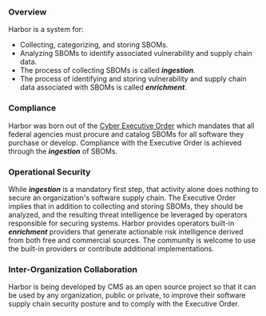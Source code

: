 ### Overview

Harbor is a system for:

- Collecting, categorizing, and storing SBOMs.
- Analyzing SBOMs to identify associated vulnerability and supply chain data.
- The process of collecting SBOMs is called **_ingestion_**.
- The process of identifying and storing vulnerability and supply chain data associated with SBOMs
  is called **_enrichment_**.

### Compliance

Harbor was born out of the [Cyber Executive Order](https://www.whitehouse.gov/briefing-room/presidential-actions/2021/05/12/executive-order-on-improving-the-nations-cybersecurity/)
which mandates that all federal agencies must procure and catalog SBOMs for all software they 
purchase or develop. Compliance with the Executive Order is achieved through the **_ingestion_** 
of SBOMs.

### Operational Security

While **_ingestion_** is a mandatory first step, that activity alone does nothing to secure an
organization's software supply chain. The Executive Order implies that in addition to collecting 
and storing SBOMs, they should be analyzed, and the resulting threat intelligence be leveraged by 
operators responsible for securing systems. Harbor provides operators built-in **_enrichment_** 
providers that generate actionable risk intelligence derived from both free and commercial sources.
The community is welcome to use the built-in providers or contribute additional implementations.

### Inter-Organization Collaboration

Harbor is being developed by CMS as an open source project so that it can be used by any 
organization, public or private, to improve their software supply chain security posture and to
comply with the Executive Order.


